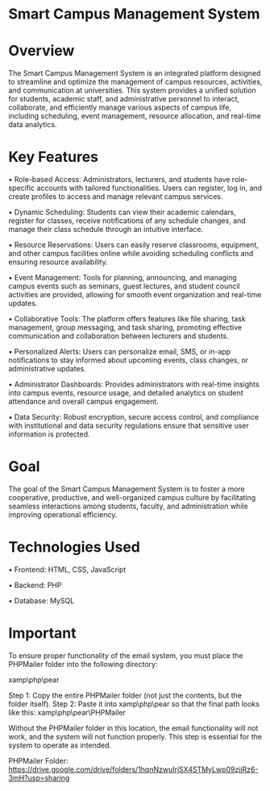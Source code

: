 # Smart Campus Management System

# Overview
The Smart Campus Management System is an integrated platform designed to streamline and optimize the management of campus resources, activities, and communication at universities. This system provides a unified solution for students, academic staff, and administrative personnel to interact, collaborate, and efficiently manage various aspects of campus life, including scheduling, event management, resource allocation, and real-time data analytics.


# Key Features
• Role-based Access: Administrators, lecturers, and students have role-specific accounts with tailored functionalities. Users can register, log in, and create profiles to access and manage relevant campus services.

• Dynamic Scheduling: Students can view their academic calendars, register for classes, receive notifications of any schedule changes, and manage their class schedule through an intuitive interface.

• Resource Reservations: Users can easily reserve classrooms, equipment, and other campus facilities online while avoiding scheduling conflicts and ensuring resource availability.

• Event Management: Tools for planning, announcing, and managing campus events such as seminars, guest lectures, and student council activities are provided, allowing for smooth event organization and real-time updates.

• Collaborative Tools: The platform offers features like file sharing, task management, group messaging, and task sharing, promoting effective communication and collaboration between lecturers and students.

• Personalized Alerts: Users can personalize email, SMS, or in-app notifications to stay informed about upcoming events, class changes, or administrative updates.

• Administrator Dashboards: Provides administrators with real-time insights into campus events, resource usage, and detailed analytics on student attendance and overall campus engagement.

• Data Security: Robust encryption, secure access control, and compliance with institutional and data security regulations ensure that sensitive user information is protected.


# Goal
The goal of the Smart Campus Management System is to foster a more cooperative, productive, and well-organized campus culture by facilitating seamless interactions among students, faculty, and administration while improving operational efficiency.


# Technologies Used
• Frontend: HTML, CSS, JavaScript

• Backend: PHP

• Database: MySQL

# Important

To ensure proper functionality of the email system, you must place the PHPMailer folder into the following directory:

xamp\php\pear

Step 1: Copy the entire PHPMailer folder (not just the contents, but the folder itself).
Step 2: Paste it into xamp\php\pear so that the final path looks like this:
xamp\php\pear\PHPMailer

Without the PHPMailer folder in this location, the email functionality will not work, and the system will not function properly. This step is essential for the system to operate as intended.

PHPMailer Folder: https://drive.google.com/drive/folders/1hqnNzwuIrjSX4STMyLwp09zjjRz6-3mH?usp=sharing
